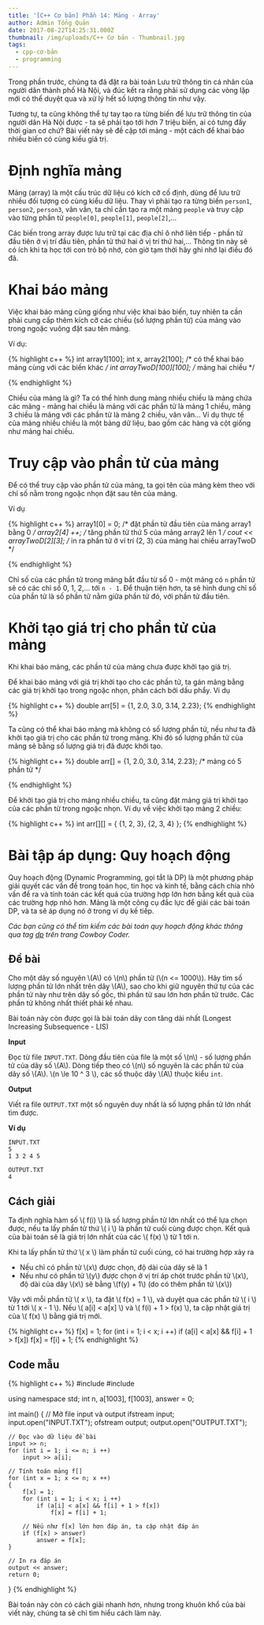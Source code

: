 ```yaml
---
title: '[C++ Cơ bản] Phần 14: Mảng - Array'
author: Admin Tổng Quản
date: 2017-08-22T14:25:31.000Z
thumbnail: /img/uploads/C++ Cơ bản - Thumbnail.jpg
tags:
  - cpp-cơ-bản
  - programming
---
```

Trong phần trước, chúng ta đã đặt ra bài toán Lưu trữ thông tin cá nhân của người dân thành phố Hà Nội, và đúc kết ra rằng phải sử dụng các vòng lặp mới có thể duyệt qua và xử lý hết số lượng thông tin như vậy.

Tương tự, ta cũng không thể tự tay tạo ra từng biến để lưu trữ thông tin của người dân Hà Nội được - ta sẽ phải tạo tới hơn 7 triệu biến, ai có tưng đấy thời gian cơ chứ? Bài viết này sẽ đề cập tới mảng - một cách để khai báo nhiều biến có cùng kiểu giá trị.

# Định nghĩa mảng

Mảng (array) là một cấu trúc dữ liệu có kích cỡ cố định, dùng để lưu trữ nhiều đối tượng có cùng kiểu dữ liệu. Thay vì phải tạo ra từng biến ```person1```, ```person2```, ```person3```, vân vân, ta chỉ cần tạo ra một mảng ```people``` và truy cập vào từng phần tử ```people[0]```, ```people[1]```, ```people[2]```,…

Các biến trong array được lưu trữ tại các địa chỉ ô nhớ liên tiếp - phần tử đầu tiên ở vị trí đầu tiên, phần tử thứ hai ở vị trí thứ hai,… Thông tin này sẽ có ích khi ta học tới con trỏ bộ nhớ, còn giờ tạm thời hãy ghi nhớ lại điều đó đã.

# Khai báo mảng

Việc khai báo mảng cũng giống như việc khai báo biến, tuy nhiên ta cần phải cung cấp thêm kích cỡ các chiều (số lượng phần tử) của mảng vào trong ngoặc vuông đặt sau tên mảng.

Ví dụ:

{% highlight c++ %}
int array1[100];
int x, array2[100]; /* có thể khai báo mảng cùng với các biến khác */
int arrayTwoD[100][100]; /* mảng hai chiều */

{% endhighlight %}

Chiều của mảng là gì? Ta có thể hình dung mảng nhiều chiều là mảng chứa các mảng - mảng hai chiều là mảng với các phần tử là mảng 1 chiều, mảng 3 chiều là mảng với các phần tử là mảng 2 chiều, vân vân… Ví dụ thực tế của mảng nhiều chiều là một bảng dữ liệu, bao gồm các hàng và cột giống như mảng hai chiều.

# Truy cập vào phần tử của mảng

Để có thể truy cập vào phần tử của mảng, ta gọi tên của mảng kèm theo với chỉ số nằm trong ngoặc nhọn đặt sau tên của mảng.

Ví dụ

{% highlight c++ %}
array1[0] = 0; /* đặt phần tử đầu tiên của mảng array1 bằng 0 */
array2[4] ++; /* tăng phần tử thứ 5 của mảng array2 lên 1 */
cout << arrayTwoD[2][3]; /* in ra phần tử ở ví trí (2, 3) của mảng hai chiều arrayTwoD */

{% endhighlight %}

Chỉ số của các phần tử trong mảng bắt đầu từ số 0 - một mảng có ```n``` phần tử sẽ có các chỉ số 0, 1, 2,… tới ```n - 1```. Để thuận tiện hơn, ta sẽ hình dung chỉ số của phần tử là số phần tử nằm giữa phần tử đó, với phần tử đầu tiên.

# Khởi tạo giá trị cho phần tử của mảng

Khi khai báo mảng, các phần tử của mảng chưa được khởi tạo giá trị.

Để khai báo mảng với giá trị khởi tạo cho các phần tử, ta gán mảng bằng các giá trị khởi tạo trong ngoặc nhọn, phân cách bởi dấu phẩy. Ví dụ

{% highlight c++ %}
double arr[5] = {1, 2.0, 3.0, 3.14, 2.23};
{% endhighlight %}

Ta cũng có thể khai báo mảng mà không có số lượng phần tử, nếu như ta đã khởi tạo giá trị cho các phần tử trong mảng. Khi đó số lượng phần tử của mảng sẽ bằng số lượng giá trị đã được khởi tạo.

{% highlight c++ %}
double arr[] = {1, 2.0, 3.0, 3.14, 2.23}; /* mảng có 5 phần tử */

{% endhighlight %}

Để khởi tạo giá trị cho mảng nhiều chiều, ta cũng đặt mảng giá trị khởi tạo của các phần tử trong ngoặc nhọn. Ví dụ về việc khởi tạo mảng 2 chiều:

{% highlight c++ %}
int arr[][] = {
{1, 2, 3},
{2, 3, 4}
};
{% endhighlight %}

# Bài tập áp dụng: Quy hoạch động

Quy hoạch động (Dynamic Programming, gọi tắt là DP) là một phương pháp giải quyết các vấn đề trong toán học, tin học và kinh tế, bằng cách chia nhỏ vấn đề ra và tính toán các kết quả của trường hợp lớn hơn bằng kết quả của các trường hợp nhỏ hơn. Mảng là một công cụ đắc lực để giải các bài toán DP, và ta sẽ áp dụng nó ở trong ví dụ kế tiếp.

*Các bạn cũng có thể tìm kiếm các bài toán quy hoạch động khác thông qua tag [dp](http://cowboycoder.tech/tags/dp) trên trang Cowboy Coder.*

## Đề bài

Cho một dãy số nguyên \\(A\\) có \\(n\\) phần tử (\\(n <= 1000\\)). Hãy tìm số lượng phần tử lớn nhất trên dãy \\(A\\), sao cho khi giữ nguyên thứ tự của các phần tử này như trên dãy số gốc, thì phần tử sau lớn hơn phần tử trước. Các phần tử không nhất thiết phải kề nhau.

Bài toán này còn được gọi là bài toán dãy con tăng dài nhất (Longest Increasing Subsequence - LIS)

**Input**

Đọc từ file ```INPUT.TXT```. Dòng đầu tiên của file là một số \\(n\\) - số lượng phần tử của dãy số \\(A\\).
Dòng tiếp theo có \\(n\\) số nguyên là các phần tử của dãy số \\(A\\).
\\(n \le 10 ^ 3 \\), các số thuộc dãy \\(A\\) thuộc kiểu ```int```.

**Output**

Viết ra file ```OUTPUT.TXT``` một số nguyên duy nhất là số lượng phần tử lớn nhất tìm được.

**Ví dụ**

```
INPUT.TXT
5
1 3 2 4 5
```

```
OUTPUT.TXT
4
```

## Cách giải

Ta định nghĩa hàm số \\( f(i) \\) là số lượng phần tử lớn nhất có thể lựa chọn được, nếu ta lấy phần tử thứ \\( i \\) là phần tử cuối cùng được chọn. Kết quả của bài toán sẽ là giá trị lớn nhất của các \\( f(x) \\) từ 1 tới n.

Khi ta lấy phần tử thứ \\( x \\) làm phần tử cuối cùng, có hai trường hợp xảy ra
* Nếu chỉ có phần tử \\(x\\) được chọn, độ dài của dãy sẽ là 1
* Nếu như có phần tử \\(y\\) được chọn ở vị trí áp chót trước phần tử \\(x\\), độ dài của dãy \\(x\\) sẽ bằng \\(f(y) + 1\\) (do có thêm phần tử \\(x\\))

Vậy với mỗi phần tử \\( x \\), ta đặt \\( f(x) = 1 \\), và duyệt qua các phần tử \\( i \\) từ 1 tới \\( x - 1 \\). Nếu \\( a[i] < a[x] \\) và \\( f(i) + 1 > f(x) \\), ta cập nhật giá trị của \\( f(x) \\) bằng giá trị mới.

{% highlight c++ %}
f[x] = 1;
for (int i = 1; i < x; i ++)
        if (a[i] < a[x] && f[i] + 1 > f[x])
            f[x] = f[i] + 1;
{% endhighlight %}

## Code mẫu

{% highlight c++ %}
#include <iostream>
#include <fstream>

using namespace std;
int n, a[1003], f[1003], answer = 0;

int main()
{
    // Mở file input và output
    ifstream input; input.open("INPUT.TXT");
    ofstream output; output.open("OUTPUT.TXT");

    // Đọc vào dữ liệu đề bài
    input >> n;
    for (int i = 1; i <= n; i ++)
        input >> a[i];

    // Tính toán mảng f[]
    for (int x = 1; x <= n; x ++)
    {
        f[x] = 1;
        for (int i = 1; i < x; i ++)
            if (a[i] < a[x] && f[i] + 1 > f[x])
                f[x] = f[i] + 1;

        // Nếu như f[x] lớn hơn đáp án, ta cập nhật đáp án
        if (f[x] > answer)
            answer = f[x];
    }

    // In ra đáp án
    output << answer;
    return 0;
}
{% endhighlight %}

Bài toán này còn có cách giải nhanh hơn, nhưng trong khuôn khổ của bài viết này, chúng ta sẽ chỉ tìm hiểu cách làm này.







